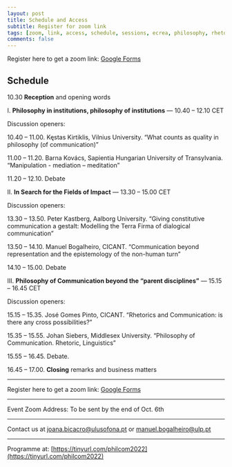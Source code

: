 ```yaml
---
layout: post
title: Schedule and Access
subtitle: Register for zoom link
tags: [zoom, link, access, schedule, sessions, ecrea, philosophy, rhetoric, communication]
comments: false
---
```



Register here to get a zoom link: [Google Forms](https://forms.gle/EnFbRLEA5t94eAiaA)



## Schedule

10.30 **Reception** and opening words


I.       **Philosophy in institutions, philosophy of institutions** — 10.40 – 12.10 CET


Discussion openers: 


10.40 – 11.00. Kęstas Kirtiklis, Vilnius University. “What counts as quality in philosophy (of communication)” 


11.00 – 11.20. Barna Kovács, Sapientia Hungarian University of Transylvania. “Manipulation - mediation – meditation”


11.20 – 12.10. Debate


II.       **In Search for the Fields of Impact** — 13.30 – 15.00 CET


Discussion openers: 


13.30 – 13.50. Peter Kastberg, Aalborg University. “Giving constitutive communication a gestalt: Modelling the Terra Firma of dialogical communication”


13.50 – 14.10. Manuel Bogalheiro, CICANT. “Communication beyond representation and the epistemology of the non-human turn”


14.10 – 15.00. Debate


III.      **Philosophy of Communication beyond the “parent disciplines”** — 15.15 – 16.45 CET 


Discussion openers:


15.15 – 15.35. José Gomes Pinto, CICANT. “Rhetorics and Communication: is there any cross possibilities?”


15.35 – 15.55. Johan Siebers, Middlesex University. “Philosophy of Communication. Rhetoric, Linguistics”


15.55 – 16.45. Debate.


16.45 – 17.00. **Closing** remarks and business matters



---


Register here to get a zoom link: [Google Forms](https://forms.gle/EnFbRLEA5t94eAiaA)


---
Event Zoom Address: To be sent by the end of Oct. 6th


---
Contact us at [joana.bicacro@ulusofona.pt](mailto:joana.bicacro@ulusofona.pt) or [manuel.bogalheiro@ulp.pt](mailto:manuel.bogalheiro@ulp.pt) 


---
Programme at: [https://tinyurl.com/philcom2022](https://tinyurl.com/philcom2022)
